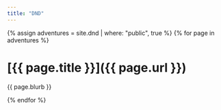 ```yaml
---
title: "DND"
---
```


{% assign adventures = site.dnd | where: "public", true %}
{% for page in adventures %}
# [{{ page.title }}]({{ page.url }})

{{ page.blurb }}

{% endfor %}


